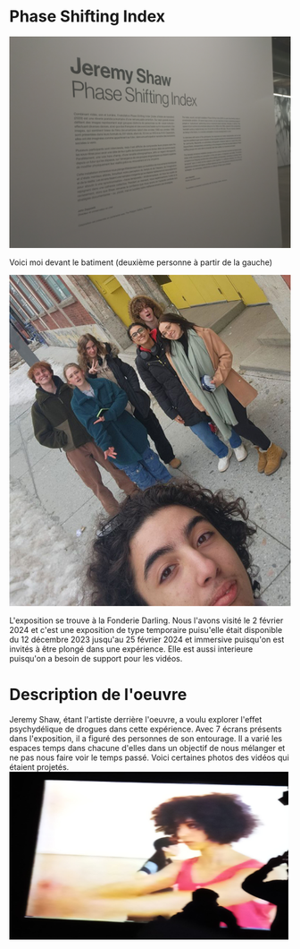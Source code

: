 # Phase Shifting Index

![photo](media/affiche_expo.jpg)


Voici moi devant le batiment (deuxième personne à partir de la gauche)

![photo](media/photo_moi_devant.jpg)

L'exposition se trouve à la Fonderie Darling. Nous l'avons visité le 2 février 2024 et c'est une exposition
de type temporaire puisu'elle était disponible du 12 décembre 2023 jusqu'au 25 février 2024 et immersive puisqu'on
est invités à être plongé dans une expérience. Elle est aussi interieure puisqu'on a besoin de support 
pour les vidéos.

# **Description de l'oeuvre**

Jeremy Shaw, étant l'artiste derrière l'oeuvre, a voulu explorer l'effet psychydélique de drogues dans cette 
expérience. Avec 7 écrans présents dans l'exposition, il a figuré des personnes de son entourage. Il a varié les
espaces temps dans chacune d'elles dans un objectif de nous mélanger et ne pas nous faire voir le temps
passé. Voici certaines photos des vidéos qui étaient projetés.
<img src="media/video_danse_dynamique.jpg" width="500" height="300" />
